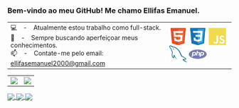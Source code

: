 ### Bem-vindo ao meu GitHub! Me chamo Ellifas Emanuel.
<table>
  <tr>
    <td>
      💻&emsp;-&emsp;Atualmente estou trabalho como full-stack.<br>
      🌱&emsp;-&emsp;Sempre buscando aperfeiçoar meus conhecimentos.<br>
      📫&emsp;-&emsp;Contate-me pelo email: <a href="mailto:ellifasemanuel2000@gmail.com">ellifasemanuel2000@gmail.com</a>
    </td>
    <td>
      <img align="center" alt="Icone-HTML" height="40" width="40" src="https://raw.githubusercontent.com/devicons/devicon/master/icons/html5/html5-original.svg">
      <img align="center" alt="Icone-CSS" height="40" width="40" src="https://raw.githubusercontent.com/devicons/devicon/master/icons/css3/css3-original.svg">
      <img align="center" alt="Icone-JavaScript" height="40" width="40" src="https://raw.githubusercontent.com/devicons/devicon/master/icons/javascript/javascript-plain.svg">
      <img align="center" alt="Icone-MySQL" height="40" width="40" src="https://github.com/devicons/devicon/blob/master/icons/mysql/mysql-original.svg">
      <img align="center" alt="Icone-PHP" height="40" width="40" src="https://github.com/devicons/devicon/blob/master/icons/php/php-plain.svg">
    </td>
  </tr>
</table>

<table>
  <tr>
    <td> 
      <a href="https://github.com/EllifasEmanuel">
      <img align="center" src="https://github-readme-stats.vercel.app/api?username=EllifasEmanuel&show_icons=true&theme=dark&include_all_commits=true&count_private=true"/>
    </td>
    <td>
      <img align="center" src="https://github-readme-stats.vercel.app/api/top-langs/?username=EllifasEmanuel&layout=compact&langs_count=7&theme=dark"/>
    </td>
  </tr>
</table>

<div>
  <a href="https://www.linkedin.com/in/ellifas-emanuel-1a0340207/">
    <img align="center" src="https://img.shields.io/badge/LinkedIn-0077B5?style=for-the-badge&logo=linkedin&logoColor=white" />
  </a>
  <a href="mailto:ellifasemanuel2000@gmail.com">
    <img align="center" src="https://img.shields.io/badge/Gmail-D14836?style=for-the-badge&logo=gmail&logoColor=white" />
  </a>  
  <a href="https://www.instagram.com/ellifas_emanuel/">
    <img align="center" src="https://img.shields.io/badge/Instagram-E4405F?style=for-the-badge&logo=instagram&logoColor=white" />
  </a>
  </a>    
</div>
